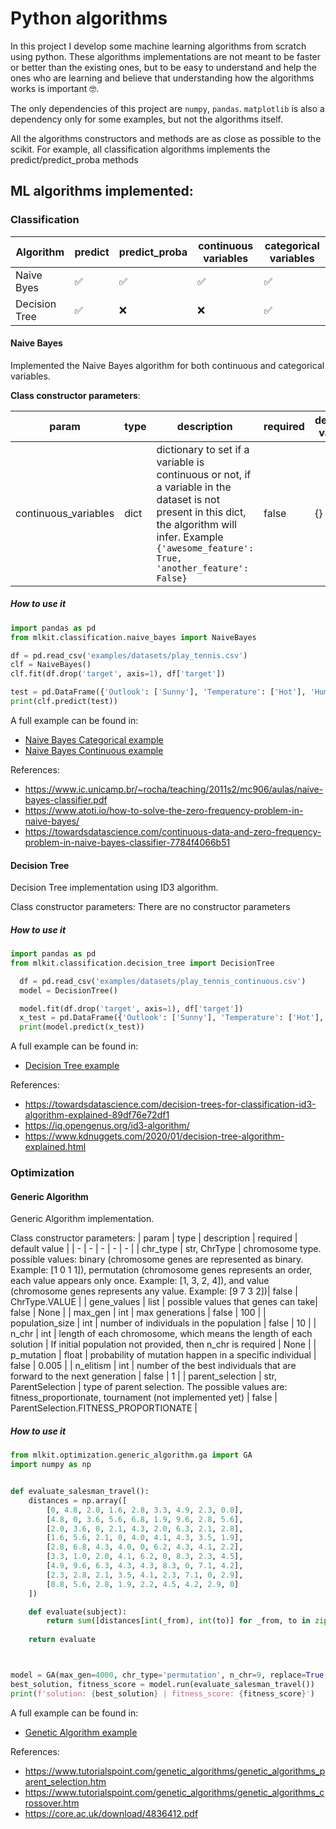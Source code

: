 # Python algorithms
In this project I develop some machine learning algorithms from scratch using python. 
These algorithms implementations are not meant to be faster or better than the 
existing ones, but to be easy to understand and help the ones who are learning 
and believe that understanding how the algorithms works is important 🤓.

The only dependencies of this project are `numpy`, `pandas`. 
`matplotlib` is also a dependency only for some examples, but not the algorithms itself.

All the algorithms constructors and methods are as close as possible to the scikit. 
For example, all classification algorithms implements the predict/predict_proba methods

## ML algorithms implemented:

### Classification
| Algorithm | predict | predict_proba | continuous variables | categorical variables |
| - | - | - | - | - |
|Naive Byes|✅|✅|✅|✅|
|Decision Tree|✅|❌|❌|✅|

#### Naive Bayes
Implemented the Naive Bayes algorithm for both continuous and categorical variables. <br>

**Class constructor parameters**:

| param | type |description | required | default value |
| - | - | - | - | - |
|  continuous_variables | dict | dictionary to set if a variable is continuous or not, if a variable in the dataset is not present in this dict, the algorithm will infer. Example `{'awesome_feature': True, 'another_feature': False}` | false | {} |

##### How to use it
```python
import pandas as pd
from mlkit.classification.naive_bayes import NaiveBayes

df = pd.read_csv('examples/datasets/play_tennis.csv')
clf = NaiveBayes()
clf.fit(df.drop('target', axis=1), df['target'])

test = pd.DataFrame({'Outlook': ['Sunny'], 'Temperature': ['Hot'], 'Humidity': ['Normal'], 'Wind': ['Weak']})
print(clf.predict(test))
```
A full example can be found in:
* [Naive Bayes Categorical example](examples/classification/naive_bayes_categorical.py)
* [Naive Bayes Continuous example](examples/classification/naive_bayes_continuous.py)

References:
* https://www.ic.unicamp.br/~rocha/teaching/2011s2/mc906/aulas/naive-bayes-classifier.pdf
* https://www.atoti.io/how-to-solve-the-zero-frequency-problem-in-naive-bayes/
* https://towardsdatascience.com/continuous-data-and-zero-frequency-problem-in-naive-bayes-classifier-7784f4066b51

#### Decision Tree
Decision Tree implementation using ID3 algorithm.<br>

Class constructor parameters: There are no constructor parameters

##### How to use it
```python
import pandas as pd
from mlkit.classification.decision_tree import DecisionTree

  df = pd.read_csv('examples/datasets/play_tennis_continuous.csv')
  model = DecisionTree()

  model.fit(df.drop('target', axis=1), df['target'])
  x_test = pd.DataFrame({'Outlook': ['Sunny'], 'Temperature': ['Hot'], 'Humidity': ['Normal'], 'Wind': ['Weak']})
  print(model.predict(x_test))
```

A full example can be found in:
* [Decision Tree example](examples/classification/decision_tree_example.py)

References:
* https://towardsdatascience.com/decision-trees-for-classification-id3-algorithm-explained-89df76e72df1
* https://iq.opengenus.org/id3-algorithm/
* https://www.kdnuggets.com/2020/01/decision-tree-algorithm-explained.html

### Optimization

#### Generic Algorithm
Generic Algorithm implementation.

Class constructor parameters:
| param | type | description | required | default value |
| - | - | - | - | - |
| chr_type | str, ChrType | chromosome type. possible values: binary (chromosome genes are represented as binary. Example: [1 0 1 1]), permutation (chromosome genes represents an order, each value appears only once. Example: [1, 3, 2, 4]), and value (chromosome genes represents any value. Example: [9 7 3 2])| false | ChrType.VALUE |
| gene_values | list | possible values that genes can take| false | None |
| max_gen | int | max generations | false | 100 |
| population_size | int | number of individuals in the population | false | 10 |
| n_chr | int | length of each chromosome, which means the length of each solution | If initial population not provided, then n_chr is required | None |
| p_mutation | float | probability of mutation happen in a specific individual | false | 0.005 |
| n_elitism | int | number of the best individuals that are forward to the next generation | false | 1 |
| parent_selection | str, ParentSelection | type of parent selection. The possible values are: fitness_proportionate, tournament (not implemented yet) | false | ParentSelection.FITNESS_PROPORTIONATE |

##### How to use it
```python
from mlkit.optimization.generic_algorithm.ga import GA
import numpy as np


def evaluate_salesman_travel():
    distances = np.array([
        [0, 4.8, 2.0, 1.6, 2.8, 3.3, 4.9, 2.3, 0.8],
        [4.8, 0, 3.6, 5.6, 6.8, 1.9, 9.6, 2.8, 5.6],
        [2.0, 3.6, 0, 2.1, 4.3, 2.0, 6.3, 2.1, 2.8],
        [1.6, 5.6, 2.1, 0, 4.0, 4.1, 4.3, 3.5, 1.9],
        [2.8, 6.8, 4.3, 4.0, 0, 6.2, 4.3, 4.1, 2.2],
        [3.3, 1.0, 2.0, 4.1, 6.2, 0, 8.3, 2.3, 4.5],
        [4.9, 9.6, 6.3, 4.3, 4.3, 8.3, 0, 7.1, 4.2],
        [2.3, 2.8, 2.1, 3.5, 4.1, 2.3, 7.1, 0, 2.9],
        [0.8, 5.6, 2.8, 1.9, 2.2, 4.5, 4.2, 2.9, 0]
    ])

    def evaluate(subject):
        return sum([distances[int(_from), int(to)] for _from, to in zip(subject, np.roll(subject, -1))]) * -1
    
    return evaluate



model = GA(max_gen=4000, chr_type='permutation', n_chr=9, replace=True, population_size=50)
best_solution, fitness_score = model.run(evaluate_salesman_travel())
print(f'solution: {best_solution} | fitness_score: {fitness_score}')
```

A full example can be found in:
* [Genetic Algorithm example](examples/optimization/generic_algorithm_example.py)

References:
* https://www.tutorialspoint.com/genetic_algorithms/genetic_algorithms_parent_selection.htm
* https://www.tutorialspoint.com/genetic_algorithms/genetic_algorithms_crossover.htm
* https://core.ac.uk/download/4836412.pdf
